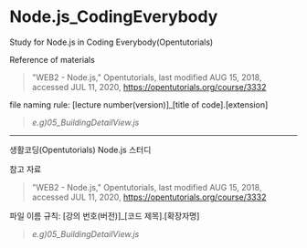 # Node.js_CodingEverybody

Study for Node.js in Coding Everybody(Opentutorials)

Reference of materials   
>"WEB2 - Node.js," Opentutorials, last modified AUG 15, 2018, accessed JUL 11, 2020, <https://opentutorials.org/course/3332>   
   
file naming rule: [lecture number(version)]_[title of code].[extension]
>_e.g)05_BuildingDetailView.js_
   

***
생활코딩(Opentutorials) Node.js 스터디

참고 자료
>"WEB2 - Node.js," Opentutorials, last modified AUG 15, 2018, accessed JUL 11, 2020, <https://opentutorials.org/course/3332>   

파일 이름 규칙: [강의 번호(버전)]_[코드 제목].[확장자명]
>_e.g)05_BuildingDetailView.js_
